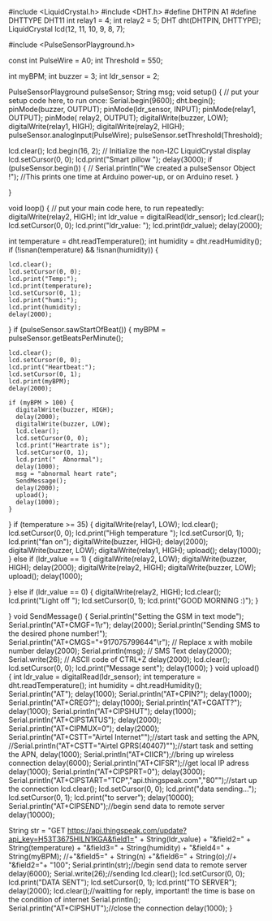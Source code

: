 #include <LiquidCrystal.h>
#include <DHT.h>
#define DHTPIN A1
#define DHTTYPE DHT11
int relay1 = 4;
int relay2 = 5;
DHT dht(DHTPIN, DHTTYPE);
LiquidCrystal lcd(12, 11, 10, 9, 8, 7);


#include <PulseSensorPlayground.h>


const int PulseWire = A0;
int Threshold = 550;

int myBPM;
int buzzer = 3;
int ldr_sensor = 2;

PulseSensorPlayground pulseSensor;
String msg;
void setup() {
  // put your setup code here, to run once:
  Serial.begin(9600);
  dht.begin();
  pinMode(buzzer, OUTPUT);
  pinMode(ldr_sensor, INPUT);
  pinMode(relay1, OUTPUT);
  pinMode( relay2, OUTPUT);
  digitalWrite(buzzer, LOW);
  digitalWrite(relay1, HIGH);
  digitalWrite(relay2, HIGH);
  pulseSensor.analogInput(PulseWire);
  pulseSensor.setThreshold(Threshold);

  lcd.clear();
  lcd.begin(16, 2);  // Initialize the non-I2C LiquidCrystal display
  lcd.setCursor(0, 0);
  lcd.print("Smart pillow ");
  delay(3000);
  if (pulseSensor.begin()) {
    // Serial.println("We created a pulseSensor Object !");  //This prints one time at Arduino power-up,  or on Arduino reset.
  }


}


void loop() {
  // put your main code here, to run repeatedly:
  digitalWrite(relay2, HIGH);
  int ldr_value = digitalRead(ldr_sensor);
  lcd.clear();
  lcd.setCursor(0, 0);
  lcd.print("ldr_value: ");
  lcd.print(ldr_value);
  delay(2000);

  int temperature = dht.readTemperature();
  int humidity = dht.readHumidity();
  if (!isnan(temperature) && !isnan(humidity)) {

    lcd.clear();
    lcd.setCursor(0, 0);
    lcd.print("Temp:");
    lcd.print(temperature);
    lcd.setCursor(0, 1);
    lcd.print("humi:");
    lcd.print(humidity);
    delay(2000);

  }
  if (pulseSensor.sawStartOfBeat()) {
    myBPM = pulseSensor.getBeatsPerMinute();

    lcd.clear();
    lcd.setCursor(0, 0);
    lcd.print("Heartbeat:");
    lcd.setCursor(0, 1);
    lcd.print(myBPM);
    delay(2000);

    if (myBPM > 100) {
      digitalWrite(buzzer, HIGH);
      delay(2000);
      digitalWrite(buzzer, LOW);
      lcd.clear();
      lcd.setCursor(0, 0);
      lcd.print("Heartrate is");
      lcd.setCursor(0, 1);
      lcd.print("  Abnormal");
      delay(1000);
      msg = "abnormal heart rate";
      SendMessage();
      delay(2000);
      upload();
      delay(1000);
    }
  }
  if (temperature >= 35)
  {
    digitalWrite(relay1, LOW);
    lcd.clear();
    lcd.setCursor(0, 0);
    lcd.print("High temperature ");
    lcd.setCursor(0, 1);
    lcd.print("fan on");
    digitalWrite(buzzer, HIGH);
    delay(2000);
    digitalWrite(buzzer, LOW);
    digitalWrite(relay1, HIGH);
    upload();
    delay(1000);
  }
  else if (ldr_value == 1) {
    digitalWrite(relay2, LOW);
    digitalWrite(buzzer, HIGH);
    delay(2000);
    digitalWrite(relay2, HIGH);
    digitalWrite(buzzer, LOW);
    upload();
    delay(1000);


  }
  else if (ldr_value == 0) {
    digitalWrite(relay2, HIGH);
    lcd.clear();
    lcd.print("Light off ");
    lcd.setCursor(0, 1);
    lcd.print("GOOD MORNING :)");
  }

}
void SendMessage()
{
  Serial.println("Setting the GSM in text mode");
  Serial.println("AT+CMGF=1\r");
  delay(2000);
  Serial.println("Sending SMS to the desired phone number!");
  Serial.println("AT+CMGS=\"+917075799644\"\r");
  // Replace x with mobile number
  delay(2000);
  Serial.println(msg);    // SMS Text
  delay(2000);
  Serial.write(26);               // ASCII code of CTRL+Z
  delay(2000);
  lcd.clear();
  lcd.setCursor(0, 0);
  lcd.print("Message sent");
  delay(1000);
}
void upload()
{
  int ldr_value = digitalRead(ldr_sensor);
  int temperature = dht.readTemperature();
  int humidity = dht.readHumidity();
  Serial.println("AT");
  delay(1000);
  Serial.println("AT+CPIN?");
  delay(1000);
  Serial.println("AT+CREG?");
  delay(1000);
  Serial.println("AT+CGATT?");
  delay(1000);
  Serial.println("AT+CIPSHUT");
  delay(1000);
  Serial.println("AT+CIPSTATUS");
  delay(2000);
  Serial.println("AT+CIPMUX=0");
  delay(2000);
  Serial.println("AT+CSTT=\"Airtel Internet\"");//start task and setting the APN,
  //Serial.println("AT+CSTT=\"Airtel GPRS(40407)\"");//start task and setting the APN,
  delay(1000);
  Serial.println("AT+CIICR");//bring up wireless connection
  delay(6000);
  Serial.println("AT+CIFSR");//get local IP adress
  delay(1000);
  Serial.println("AT+CIPSPRT=0");
  delay(3000);
  Serial.println("AT+CIPSTART=\"TCP\",\"api.thingspeak.com\",\"80\"");//start up the connection
  lcd.clear();
  lcd.setCursor(0, 0);
  lcd.print("data sending...");
  lcd.setCursor(0, 1);
  lcd.print("to server");
  delay(10000);
  Serial.println("AT+CIPSEND");//begin send data to remote server
  delay(10000);

  String str = "GET https://api.thingspeak.com/update?api_key=H53T3675HILN1KGA&field1="  + String(ldr_value)
               + "&field2=" + String(temperature) + "&field3=" + String(humidity) + "&field4=" + String(myBPM); //+"&field5=" + String(n) +"&field6=" + String(o);//+ "&field2="+ "100";
  Serial.println(str);//begin send data to remote server
  delay(6000);
  Serial.write(26);//sending
  lcd.clear();
  lcd.setCursor(0, 0);
  lcd.print("DATA SENT");
  lcd.setCursor(0, 1);
  lcd.print("TO SERVER");
  delay(2000);
  lcd.clear();//waitting for reply, important! the time is base on the condition of internet
  Serial.println();
  Serial.println("AT+CIPSHUT");//close the connection
  delay(1000);
}

